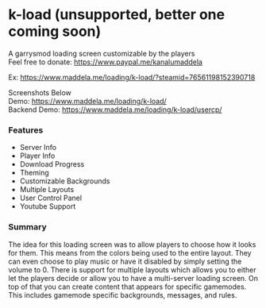 # k-load (unsupported, better one coming soon)

A garrysmod loading screen customizable by the players  
Feel free to donate: https://www.paypal.me/kanalumaddela  

Ex: https://www.maddela.me/loading/k-load/?steamid=76561198152390718

Screenshots Below  
Demo: https://www.maddela.me/loading/k-load/  
Backend Demo: https://www.maddela.me/loading/k-load/usercp/

### Features
- Server Info
- Player Info
- Download Progress
- Theming
- Customizable Backgrounds
- Multiple Layouts
- User Control Panel
- Youtube Support

### Summary  
The idea for this loading screen was to allow players to choose how it looks for them. This means from the colors being used to the entire layout. They can even choose to play music or have it disabled by simply setting the volume to 0. There is support for multiple layouts which allows you to either let the players decide or allow you to have a multi-server loading screen. On top of that you can create content that appears for specific gamemodes. This includes gamemode specific backgrounds, messages, and rules.
